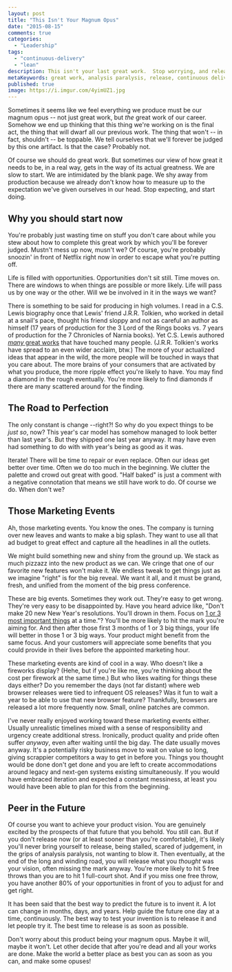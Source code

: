 ```yaml
---
layout: post
title: "This Isn't Your Magnum Opus"
date: "2015-08-15"
comments: true
categories:
  - "Leadership"
tags: 
  - "continuous-delivery"
  - "lean"
description: This isn't your last great work.  Stop worrying, and release.
metaKeywords: great work, analysis paralysis, release, continuous delivery, mvp, lean
published: true
image: https://i.imgur.com/4yimUZ1.jpg
---
```


Sometimes it seems like we feel everything we produce must be our magnum opus -- not just great work, but *the* great work of our career.  Somehow we end up thinking that this thing we're working on is the final act, the thing that will dwarf all our previous work.  The thing that won't -- in fact, shouldn't -- be toppable.  We tell ourselves that we'll forever be judged by this one artifact.  Is that the case?  Probably not.

<!--more-->

Of course we should do great work.  But sometimes our view of how great it needs to be, in a real way, gets in the way of its actual greatness.  We are slow to start.  We are intimidated by the blank page.  We shy away from production because we already don't know how to measure up to the expectation we've given ourselves in our head.  Stop expecting, and start doing.

## Why you should start now

You're probably just wasting time on stuff you don't care about while you stew about how to complete this great work by which you'll be forever judged.  Mustn't mess up now, musn't we?  Of course, you're probably snoozin' in front of Netflix right now in order to escape what you're putting off.

Life is filled with opportunities.  Opportunities don't sit still.  Time moves on.  There are windows to when things are possible or more likely.  Life will pass us by one way or the other.  Will we be involved in it in the ways we want?

There is something to be said for producing in high volumes.  I read in a C.S. Lewis biography once that Lewis' friend J.R.R. Tolkien, who worked in detail at a snail's pace, thought his friend sloppy and not as careful an author as himself (17 years of production for the 3 Lord of the Rings books vs. 7 years of production for the 7 Chronicles of Narnia books).  Yet C.S. Lewis authored [*many* great works](https://en.wikipedia.org/wiki/C._S._Lewis_bibliography) that have touched many people.  (J.R.R. Tolkien's works have spread to an even wider acclaim, btw.)  The more of your actualized ideas that appear in the wild, the more people will be touched in ways that you care about.  The more brains of your consumers that are activated by what you produce, the more ripple effect you're likely to have.  You may find a diamond in the rough eventually.  You're more likely to find diamonds if there are many scattered around for the finding.

## The Road to Perfection

The only constant is change --right?!  So why do you expect things to be *just so*, now?  This year's car model has somehow managed to look better than last year's.  But they shipped one last year anyway.  It may have even had something to do with with year's being as good as it was.

Iterate!  There will be time to repair or even replace. Often our ideas get better over time.  Often we do too much in the beginning.  We clutter the palette and crowd out great with good.  "Half baked" is just a comment with a negative connotation that means we still have work to do.  Of course we do.  When don't we?

## Those Marketing Events

Ah, those marketing events.  You know the ones.  The company is turning over new leaves and wants to make a big splash.  They want to use all that ad budget to great effect and capture all the headlines in all the outlets.

We might build something new and shiny from the ground up.  We stack as much pizzazz into the new product as we can.  We cringe that one of our favorite new features won't make it.  We endless tweak to get things just as we imagine "right" is for the big reveal.  We want it all, and it must be grand, fresh, and unified from the moment of the big press conference.

These are big events.  Sometimes they work out.  They're easy to get wrong.  They're very easy to be disappointed by.  Have you heard advice like, "Don't make 20 new New Year's resolutions.  You'll drown in them.  Focus on [1 or 3 most important things](http://jaketrent.com/post/vision-questing/) at a time."?  You'll be more likely to hit the mark you're aiming for.  And then after those first 3 months of 1 or 3 big things, your life will better in those 1 or 3 big ways.  Your product might benefit from the same focus.  And your customers will appreciate some benefits that you could provide in their lives before the appointed marketing hour.

These marketing events are kind of cool in a way.  Who doesn't like a fireworks display?  (Hehe, but if you're like me, you're thinking about the cost per firework at the same time.)  But who likes waiting for things these days either?  Do you remember the days (not far distant) where web browser releases were tied to infrequent OS releases?  Was it fun to wait a year to be able to use that new browser feature?  Thankfully, browsers are released a lot more frequently now.  Small, online patches are common.

I've never really enjoyed working toward these marketing events either.  Usually unrealistic timelines mixed with a sense of responsibility and urgency create additional stress.  Ironically, product quality and pride often suffer *anyway*, even after waiting until the big day.  The date usually moves anyway.  It's a potentially risky business move to wait on value so long, giving scrappier competitors a way to get in before you.  Things you thought would be done don't get done and you are left to create accommodations around legacy and next-gen systems existing simultaneously.  If you would have embraced iteration and expected a constant messiness, at least you would have been able to plan for this from the beginning.

## Peer in the Future

Of course you want to achieve your product vision.  You are genuinely excited by the prospects of that future that you behold.  You still can.  But if you don't release now (or at least sooner than you're comfortable), it's likely you'll never bring yourself to release, being stalled, scared of judgement, in the grips of analysis paralysis, not wanting to blow it.  Then eventually, at the end of the long and winding road, you will release what you *thought* was your vision, often missing the mark anyway.  You're more likely to hit 5 free throws than you are to hit 1 full-court shot.  And if you miss one free throw, you have another 80% of your opportunities in front of you to adjust for and get right.

It has been said that the best way to predict the future is to invent it.  A lot can change in months, days, and years.  Help guide the future one day at a time, continuously.  The best way to test your invention is to release it and let people try it.  The best time to release is as soon as possible.

Don't worry about this product being your magnum opus.  Maybe it will, maybe it won't.  Let other decide that after you're dead and all your works are done.  Make the world a better place as best you can as soon as you can, and make some opuses!

